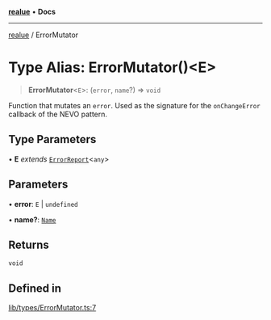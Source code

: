 [**realue**](../README.md) • **Docs**

***

[realue](../README.md) / ErrorMutator

# Type Alias: ErrorMutator()\<E\>

> **ErrorMutator**\<`E`\>: (`error`, `name`?) => `void`

Function that mutates an `error`. Used as the signature for the `onChangeError` callback of the NEVO pattern.

## Type Parameters

• **E** *extends* [`ErrorReport`](ErrorReport.md)\<`any`\>

## Parameters

• **error**: `E` \| `undefined`

• **name?**: [`Name`](Name.md)

## Returns

`void`

## Defined in

[lib/types/ErrorMutator.ts:7](https://github.com/nevoland/realue/blob/439801296602d9ef58e3e6fbfd3252b0bea604d8/lib/types/ErrorMutator.ts#L7)
